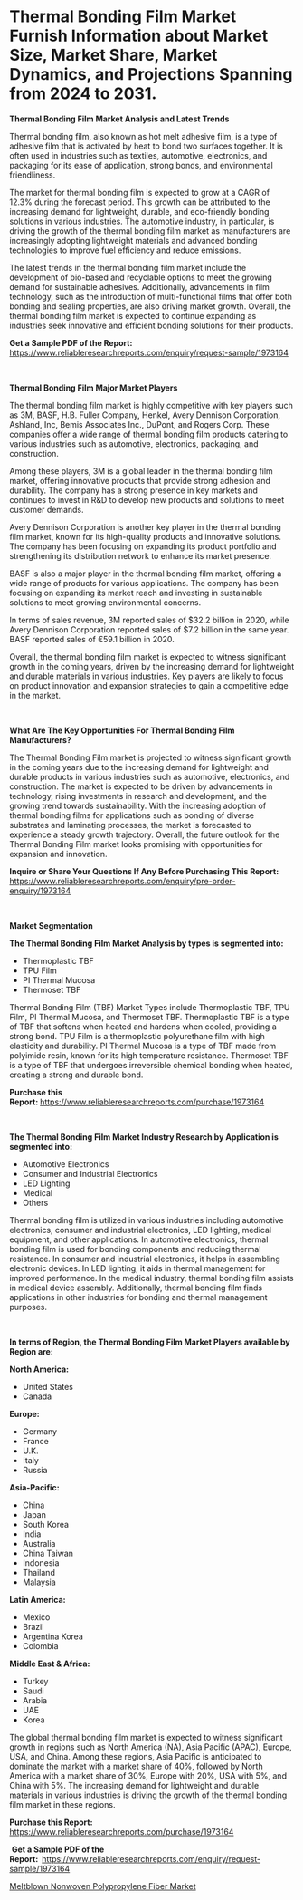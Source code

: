 <p><h1>Thermal Bonding Film Market Furnish Information about Market Size, Market Share, Market Dynamics, and Projections Spanning from 2024 to 2031.</h1></p><p><strong>Thermal Bonding Film Market Analysis and Latest Trends</strong></p>
<p><p>Thermal bonding film, also known as hot melt adhesive film, is a type of adhesive film that is activated by heat to bond two surfaces together. It is often used in industries such as textiles, automotive, electronics, and packaging for its ease of application, strong bonds, and environmental friendliness.</p><p>The market for thermal bonding film is expected to grow at a CAGR of 12.3% during the forecast period. This growth can be attributed to the increasing demand for lightweight, durable, and eco-friendly bonding solutions in various industries. The automotive industry, in particular, is driving the growth of the thermal bonding film market as manufacturers are increasingly adopting lightweight materials and advanced bonding technologies to improve fuel efficiency and reduce emissions.</p><p>The latest trends in the thermal bonding film market include the development of bio-based and recyclable options to meet the growing demand for sustainable adhesives. Additionally, advancements in film technology, such as the introduction of multi-functional films that offer both bonding and sealing properties, are also driving market growth. Overall, the thermal bonding film market is expected to continue expanding as industries seek innovative and efficient bonding solutions for their products.</p></p>
<p><strong>Get a Sample PDF of the Report:&nbsp;</strong> <a href="https://www.reliableresearchreports.com/enquiry/request-sample/1973164">https://www.reliableresearchreports.com/enquiry/request-sample/1973164</a></p>
<p>&nbsp;</p>
<p><strong>Thermal Bonding Film Major Market Players</strong></p>
<p><p>The thermal bonding film market is highly competitive with key players such as 3M, BASF, H.B. Fuller Company, Henkel, Avery Dennison Corporation, Ashland, Inc, Bemis Associates Inc., DuPont, and Rogers Corp. These companies offer a wide range of thermal bonding film products catering to various industries such as automotive, electronics, packaging, and construction.</p><p>Among these players, 3M is a global leader in the thermal bonding film market, offering innovative products that provide strong adhesion and durability. The company has a strong presence in key markets and continues to invest in R&D to develop new products and solutions to meet customer demands.</p><p>Avery Dennison Corporation is another key player in the thermal bonding film market, known for its high-quality products and innovative solutions. The company has been focusing on expanding its product portfolio and strengthening its distribution network to enhance its market presence.</p><p>BASF is also a major player in the thermal bonding film market, offering a wide range of products for various applications. The company has been focusing on expanding its market reach and investing in sustainable solutions to meet growing environmental concerns.</p><p>In terms of sales revenue, 3M reported sales of $32.2 billion in 2020, while Avery Dennison Corporation reported sales of $7.2 billion in the same year. BASF reported sales of €59.1 billion in 2020.</p><p>Overall, the thermal bonding film market is expected to witness significant growth in the coming years, driven by the increasing demand for lightweight and durable materials in various industries. Key players are likely to focus on product innovation and expansion strategies to gain a competitive edge in the market.</p></p>
<p>&nbsp;</p>
<p><strong>What Are The Key Opportunities For Thermal Bonding Film Manufacturers?</strong></p>
<p><p>The Thermal Bonding Film market is projected to witness significant growth in the coming years due to the increasing demand for lightweight and durable products in various industries such as automotive, electronics, and construction. The market is expected to be driven by advancements in technology, rising investments in research and development, and the growing trend towards sustainability. With the increasing adoption of thermal bonding films for applications such as bonding of diverse substrates and laminating processes, the market is forecasted to experience a steady growth trajectory. Overall, the future outlook for the Thermal Bonding Film market looks promising with opportunities for expansion and innovation.</p></p>
<p><strong>Inquire or Share Your Questions If Any Before Purchasing This Report:</strong> <a href="https://www.reliableresearchreports.com/enquiry/pre-order-enquiry/1973164">https://www.reliableresearchreports.com/enquiry/pre-order-enquiry/1973164</a></p>
<p>&nbsp;</p>
<p><strong>Market Segmentation</strong></p>
<p><strong>The Thermal Bonding Film Market Analysis by types is segmented into:</strong></p>
<p><ul><li>Thermoplastic TBF</li><li>TPU Film</li><li>PI Thermal Mucosa</li><li>Thermoset TBF</li></ul></p>
<p><p>Thermal Bonding Film (TBF) Market Types include Thermoplastic TBF, TPU Film, PI Thermal Mucosa, and Thermoset TBF. Thermoplastic TBF is a type of TBF that softens when heated and hardens when cooled, providing a strong bond. TPU Film is a thermoplastic polyurethane film with high elasticity and durability. PI Thermal Mucosa is a type of TBF made from polyimide resin, known for its high temperature resistance. Thermoset TBF is a type of TBF that undergoes irreversible chemical bonding when heated, creating a strong and durable bond.</p></p>
<p><strong>Purchase this Report:&nbsp;</strong><a href="https://www.reliableresearchreports.com/purchase/1973164">https://www.reliableresearchreports.com/purchase/1973164</a></p>
<p>&nbsp;</p>
<p><strong>The Thermal Bonding Film Market Industry Research by Application is segmented into:</strong></p>
<p><ul><li>Automotive Electronics</li><li>Consumer and Industrial Electronics</li><li>LED Lighting</li><li>Medical</li><li>Others</li></ul></p>
<p><p>Thermal bonding film is utilized in various industries including automotive electronics, consumer and industrial electronics, LED lighting, medical equipment, and other applications. In automotive electronics, thermal bonding film is used for bonding components and reducing thermal resistance. In consumer and industrial electronics, it helps in assembling electronic devices. In LED lighting, it aids in thermal management for improved performance. In the medical industry, thermal bonding film assists in medical device assembly. Additionally, thermal bonding film finds applications in other industries for bonding and thermal management purposes.</p></p>
<p>&nbsp;</p>
<p><strong>In terms of Region, the Thermal Bonding Film Market Players available by Region are:</strong></p>
<p>
    <p> <strong> North America: </strong>
        <ul>
            <li>United States</li>
            <li>Canada</li>
        </ul>
        </p> 
    <p> <strong> Europe: </strong>
        <ul>
            <li>Germany</li>
            <li>France</li>
            <li>U.K.</li>
            <li>Italy</li>
            <li>Russia</li>
        </ul>
        </p> 
    <p> <strong> Asia-Pacific: </strong>
        <ul>
            <li>China</li>
            <li>Japan</li>
            <li>South Korea</li>
            <li>India</li>
            <li>Australia</li>
            <li>China Taiwan</li>
            <li>Indonesia</li>
            <li>Thailand</li>
            <li>Malaysia</li>
        </ul>
        </p> 
    <p> <strong> Latin America: </strong>
        <ul>
            <li>Mexico</li>
            <li>Brazil</li>
            <li>Argentina Korea</li>
            <li>Colombia</li>
        </ul>
        </p> 
    <p> <strong> Middle East & Africa: </strong>
        <ul>
            <li>Turkey</li>
            <li>Saudi</li>
            <li>Arabia</li>
            <li>UAE</li>
            <li>Korea</li>
        </ul>
    </p>
    </p>
<p><p>The global thermal bonding film market is expected to witness significant growth in regions such as North America (NA), Asia Pacific (APAC), Europe, USA, and China. Among these regions, Asia Pacific is anticipated to dominate the market with a market share of 40%, followed by North America with a market share of 30%, Europe with 20%, USA with 5%, and China with 5%. The increasing demand for lightweight and durable materials in various industries is driving the growth of the thermal bonding film market in these regions.</p></p>
<p><strong>Purchase this Report: </strong><a href="https://www.reliableresearchreports.com/purchase/1973164">https://www.reliableresearchreports.com/purchase/1973164</a></p>
<p>&nbsp;<strong>Get a Sample PDF of the Report:&nbsp;&nbsp;</strong><a href="https://www.reliableresearchreports.com/enquiry/request-sample/1973164">https://www.reliableresearchreports.com/enquiry/request-sample/1973164</a></p>
<p><strong></strong></p>
<p><p><a href="https://meowing-canidae-761.notion.site/Meltblown-Nonwoven-Polypropylene-Fiber-Market-Research-Report-Reveals-The-Latest-Trends-And-Opportun-8d18339c34f64dbdbc5bd1c7b2b249c9">Meltblown Nonwoven Polypropylene Fiber Market</a></p></p>